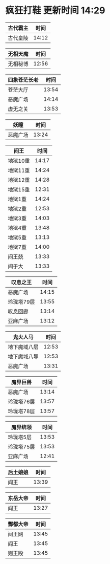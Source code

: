 # 疯狂打鞋 更新时间 14:29

| 古代霸主   | 时间    |
|--------|-------|
| 古代皇陵 | 14:12 |

| 无相天魔   | 时间    |
|--------|-------|
| 无相秘博 | 12:56 |

| 四象苍茫长老   | 时间    |
|--------|-------|
| 苍茫大厅 | 13:54 |
| 恶魔广场 | 14:14 |
| 虚无之关 | 13:53 |

| 妖瞳   | 时间    |
|--------|-------|
| 恶魔广场 | 13:24 |

| 间王   | 时间    |
|--------|-------|
| 地狱10重 | 14:17 |
| 地狱11重 | 14:24 |
| 地狱12重 | 14:28 |
| 地狱15重 | 12:31 |
| 地狱1重 | 14:24 |
| 地狱2重 | 12:53 |
| 地狱3重 | 14:03 |
| 地狱4重 | 13:48 |
| 地狱5重 | 13:13 |
| 地狱7重 | 14:00 |
| 间王兢 | 13:33 |
| 间于大 | 13:33 |

| 叹息之王   | 时间    |
|--------|-------|
| 恶魔广场 | 14:15 |
| 玲珑塔79层 | 13:55 |
| 叹息回廊 | 13:14 |
| 亚麻广场 | 13:12 |

| 鬼火人马   | 时间    |
|--------|-------|
| 地下魔域八层 | 12:53 |
| 地下魔域八导 | 12:53 |
| 恶魔广场 | 13:31 |

| 魔界巨兽   | 时间    |
|--------|-------|
| 恶魔广场 | 13:14 |
| 玲珑塔76层 | 13:57 |
| 玲珑塔78层 | 13:57 |

| 魔界统领   | 时间    |
|--------|-------|
| 玲珑塔5层 | 13:53 |
| 玲珑塔75层 | 13:53 |
| 亚麻广场 | 12:41 |

| 后土娘娘   | 时间    |
|--------|-------|
| 阎王 | 13:39 |

| 东岳大帝   | 时间    |
|--------|-------|
| 阎王 | 13:27 |

| 酆都大帝   | 时间    |
|--------|-------|
| 间王网 | 13:45 |
| 阎王 | 13:45 |
| 则王殴 | 13:45 |